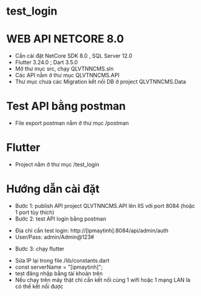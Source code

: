 # test_login

# WEB API NETCORE 8.0 
- Cần cài đặt NetCore SDK 8.0 , SQL Server 12.0
- Flutter 3.24.0 ; Dart 3.5.0
- Mở thư mục src, chạy QLVTNNCMS.sln 
- Các API nằm ở thư mục QLVTNNCMS.API 
- Thư mục chưa các Migration kết nối DB ở project QLVTNNCMS.Data


# Test API bằng postman 
- File export postman nằm ở thư mục /postman

# Flutter 
- Project nằm ở thư mục /test_login

# Hướng dẫn cài đặt 
- Bước 1: publish API project QLVTNNCMS.API lên IIS với port 8084 (hoặc 1 port tùy thích)
- Bước 2: test API login bằng postman
 + Địa chỉ cần test login: http://[ipmaytinh]:8084/api/admin/auth 
 + User/Pass: admin/Admin@123#
- Bước 3: chạy flutter 
 + Sửa IP lại trong file /lib/constants.dart 
 + const serverName = "[ipmaytinh]";
 + test đăng nhập bằng tài khoản trên
 + Nếu chạy trên máy thật chỉ cần kết nối cùng 1 wifi hoặc 1 mạng LAN là có thể kết nối được
